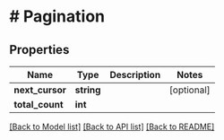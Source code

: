 # # Pagination

## Properties

Name | Type | Description | Notes
------------ | ------------- | ------------- | -------------
**next_cursor** | **string** |  | [optional]
**total_count** | **int** |  |

[[Back to Model list]](../../README.md#models) [[Back to API list]](../../README.md#endpoints) [[Back to README]](../../README.md)
